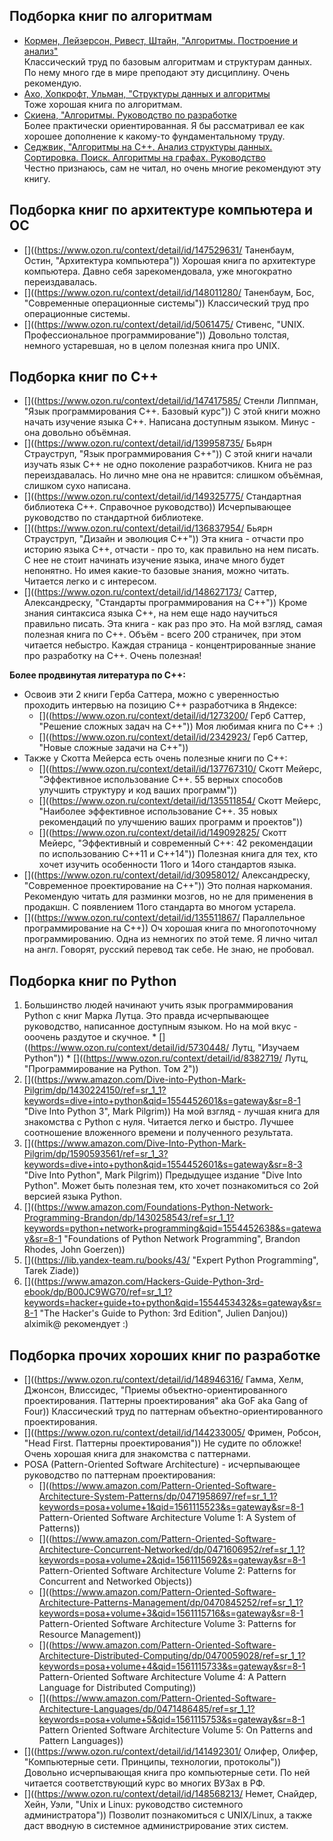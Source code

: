 ## Подборка книг по алгоритмам
  * [Кормен, Лейзерсон, Ривест, Штайн, "Алгоритмы. Построение и анализ"](https://www.ozon.ru/context/detail/id/33769775/)
    <br>Классический труд по базовым алгоритмам и структурам данных. По нему много где в мире преподают эту дисциплину. Очень рекомендую.
  * [Ахо, Хопкрофт, Ульман, "Структуры данных и алгоритмы](https://www.ozon.ru/context/detail/id/146814389/)
    <br>Тоже хорошая книга по алгоритмам.
  * [Скиена, "Алгоритмы. Руководство по разработке](https://www.ozon.ru/context/detail/id/143246191/)
    <br>Более практически ориентированная. Я бы рассматривал ее как хорошее дополнение к какому-то фундаментальному труду.
  * [Седжвик, "Алгоритмы на C++. Анализ структуры данных. Сортировка. Поиск. Алгоритмы на графах. Руководство](https://www.ozon.ru/context/detail/id/149831754/)
    <br>Честно признаюсь, сам не читал, но очень многие рекомендуют эту книгу. 

## Подборка книг по архитектуре компьютера и ОС
  * []((https://www.ozon.ru/context/detail/id/147529631/ Таненбаум, Остин, "Архитектура компьютера"))
    Хорошая книга по архитектуре компьютера. Давно себя зарекомендовала, уже многократно переиздавалась.
  * []((https://www.ozon.ru/context/detail/id/148011280/ Таненбаум, Бос, "Современные операционные системы"))
    Классический труд про операционные системы.
  * []((https://www.ozon.ru/context/detail/id/5061475/ Стивенс, "UNIX. Профессиональное программирование"))
    Довольно толстая, немного устаревшая, но в целом полезная книга про UNIX.

## Подборка книг по C++
  * []((https://www.ozon.ru/context/detail/id/147417585/ Стенли Липпман, "Язык программирования C++. Базовый курс"))
    С этой книги можно начать изучение языка С++. Написана доступным языком. Минус - она довольно объёмная.
  * []((https://www.ozon.ru/context/detail/id/139958735/ Бьярн Страуструп, "Язык программирования C++"))
    С этой книги начали изучать язык С++ не одно поколение разработчиков. Книга не раз переиздавалась. Но лично мне она не нравится: слишком объёмная, слишком сухо написана.
  * []((https://www.ozon.ru/context/detail/id/149325775/ Стандартная библиотека C++. Справочное руководство))
    Исчерпывающее руководство по стандартной библиотеке.
  * []((https://www.ozon.ru/context/detail/id/136837954/ Бьярн Страуструп, "Дизайн и эволюция С++"))
    Эта книга - отчасти про историю языка С++, отчасти - про то, как правильно на нем писать. С нее не стоит начинать изучение языка, иначе много будет непонятно. Но имея какие-то базовые знания, можно читать. Читается легко и с интересом.
  * []((https://www.ozon.ru/context/detail/id/148627173/ Саттер, Александреску, "Стандарты программирования на С++"))
    Кроме знания синтаксиса языка С++, на нем еще надо научиться правильно писать. Эта книга - как раз про это. На мой взгляд, самая полезная книга по С++. Объём - всего 200 страничек, при этом читается небыстро. Каждая страница - концентрированные знание про разработку на С++. Очень полезная!

**Более продвинутая литература по C++:**
  * Освоив эти 2 книги Герба Саттера, можно с уверенностью проходить интервью на позицию С++ разработчика в Яндексе:
    * []((https://www.ozon.ru/context/detail/id/1273200/ Герб Саттер, "Решение сложных задач на C++"))
      Моя любимая книга по С++ :)
    * []((https://www.ozon.ru/context/detail/id/2342923/ Герб Саттер, "Новые сложные задачи на C++"))
  * Также у Скотта Мейерса есть очень полезные книги по C++:
    * []((https://www.ozon.ru/context/detail/id/137767310/ Скотт Мейерс, "Эффективное использование С++. 55 верных способов улучшить структуру и код ваших программ"))
    * []((https://www.ozon.ru/context/detail/id/135511854/ Скотт Мейерс, "Наиболее эффективное использование С++. 35 новых рекомендаций по улучшению ваших программ и проектов"))
    * []((https://www.ozon.ru/context/detail/id/149092825/ Скотт Мейерс, "Эффективный и современный С++: 42 рекомендации по использованию C++11 и C++14"))
      Полезная книга для тех, кто хочет изучить особенности 11ого и 14ого стандартов языка.
  * []((https://www.ozon.ru/context/detail/id/30958012/ Александреску, "Современное проектирование на C++"))
    Это полная наркомания. Рекомендую читать для разминки мозгов, но не для применения в продакшн. С появлением 11ого стандарта во многом устарела.
  * []((https://www.ozon.ru/context/detail/id/135511867/ Параллельное программирование на C++))
    Оч хорошая книга по многопоточному программированию. Одна из немногих по этой теме. Я лично читал на англ. Говорят, русский перевод так себе. Не знаю, не пробовал.

## Подборка книг по Python
  1. Большинство людей начинают учить язык программирования Python с книг Марка Лутца. Это правда исчерпывающее руководство, написанное доступным языком. Но на мой вкус - ооочень раздутое и скучное.
    * []((https://www.ozon.ru/context/detail/id/5730448/ Лутц, "Изучаем Python"))
    * []((https://www.ozon.ru/context/detail/id/8382719/ Лутц, "Программирование на Python. Том 2"))
  1. []((https://www.amazon.com/Dive-into-Python-Mark-Pilgrim/dp/1430224150/ref=sr_1_1?keywords=dive+into+python&qid=1554452601&s=gateway&sr=8-1 "Dive Into Python 3", Mark Pilgrim))
     На мой взгляд - лучшая книга для знакомства с Python с нуля. Читается легко и быстро. Лучшее соотношение вложенного времени и полученного результата.
  1. []((https://www.amazon.com/Dive-Into-Python-Mark-Pilgrim/dp/1590593561/ref=sr_1_3?keywords=dive+into+python&qid=1554452601&s=gateway&sr=8-3 "Dive Into Python", Mark Pilgrim))
     Предыдущее издание "Dive Into Python". Может быть полезная тем, кто хочет познакомиться со 2ой версией языка Python.
  1. []((https://www.amazon.com/Foundations-Python-Network-Programming-Brandon/dp/1430258543/ref=sr_1_1?keywords=python+network+programming&qid=1554452638&s=gateway&sr=8-1 "Foundations of Python Network Programming", Brandon Rhodes, John Goerzen))
  1. []((https://lib.yandex-team.ru/books/43/ "Expert Python Programming", Tarek Ziade))
  1. []((https://www.amazon.com/Hackers-Guide-Python-3rd-ebook/dp/B00JC9WG70/ref=sr_1_1?keywords=hacker+guide+to+python&qid=1554453432&s=gateway&sr=8-1 "The Hacker's Guide to Python: 3rd Edition", Julien Danjou))
     alximik@ рекомендует :)

## Подборка прочих хороших книг по разработке
  * []((https://www.ozon.ru/context/detail/id/148946316/ Гамма, Хелм, Джонсон, Влиссидес, "Приемы объектно-ориентированного проектирования. Паттерны проектирования" aka GoF aka Gang of Four))
    Классический труд по паттернам объектно-ориентированного проектирования.
  * []((https://www.ozon.ru/context/detail/id/144233005/ Фримен, Робсон, "Head First. Паттерны проектирования"))
    Не судите по обложке! Очень хорошая книга для знакомства с паттернами.
  * POSA (Pattern-Oriented Software Architecture) - исчерпывающее руководство по паттернам проектирования:
    * []((https://www.amazon.com/Pattern-Oriented-Software-Architecture-System-Patterns/dp/0471958697/ref=sr_1_1?keywords=posa+volume+1&qid=1561115523&s=gateway&sr=8-1 Pattern-Oriented Software Architecture Volume 1: A System of Patterns))
    * []((https://www.amazon.com/Pattern-Oriented-Software-Architecture-Concurrent-Networked/dp/0471606952/ref=sr_1_1?keywords=posa+volume+2&qid=1561115692&s=gateway&sr=8-1 Pattern-Oriented Software Architecture Volume 2: Patterns for Concurrent and Networked Objects))
    * []((https://www.amazon.com/Pattern-Oriented-Software-Architecture-Patterns-Management/dp/0470845252/ref=sr_1_1?keywords=posa+volume+3&qid=1561115716&s=gateway&sr=8-1 Pattern-Oriented Software Architecture Volume 3: Patterns for Resource Management))
    * []((https://www.amazon.com/Pattern-Oriented-Software-Architecture-Distributed-Computing/dp/0470059028/ref=sr_1_1?keywords=posa+volume+4&qid=1561115733&s=gateway&sr=8-1 Pattern-Oriented Software Architecture Volume 4: A Pattern Language for Distributed Computing))
    * []((https://www.amazon.com/Pattern-Oriented-Software-Architecture-Languages/dp/0471486485/ref=sr_1_1?keywords=posa+volume+5&qid=1561115753&s=gateway&sr=8-1 Pattern Oriented Software Architecture Volume 5: On Patterns and Pattern Languages))
  * []((https://www.ozon.ru/context/detail/id/141492301/ Олифер, Олифер, "Компьютерные сети. Принципы, технологии, протоколы"))
    Довольно исчерпывающая книга про компьютерные сети. По ней читается соответствующий курс во многих ВУЗах в РФ.
  * []((https://www.ozon.ru/context/detail/id/148568213/ Немет, Снайдер, Хейн, Уэли, "Unix и Linux: руководство системного администратора"))
    Позволит познакомиться с UNIX/Linux, а также даст вводную в системное администрирование этих систем.

